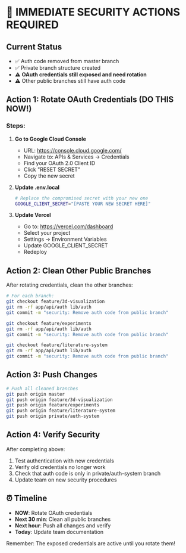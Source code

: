 # 🚨 IMMEDIATE SECURITY ACTIONS REQUIRED

## Current Status
- ✅ Auth code removed from master branch
- ✅ Private branch structure created
- ⚠️ **OAuth credentials still exposed and need rotation**
- ⚠️ Other public branches still have auth code

## Action 1: Rotate OAuth Credentials (DO THIS NOW!)

### Steps:
1. **Go to Google Cloud Console**
   - URL: https://console.cloud.google.com/
   - Navigate to: APIs & Services → Credentials
   - Find your OAuth 2.0 Client ID
   - Click "RESET SECRET"
   - Copy the new secret

2. **Update .env.local**
   ```bash
   # Replace the compromised secret with your new one
   GOOGLE_CLIENT_SECRET="[PASTE YOUR NEW SECRET HERE]"
   ```

3. **Update Vercel**
   - Go to: https://vercel.com/dashboard
   - Select your project
   - Settings → Environment Variables
   - Update GOOGLE_CLIENT_SECRET
   - Redeploy

## Action 2: Clean Other Public Branches

After rotating credentials, clean the other branches:

```bash
# For each branch:
git checkout feature/3d-visualization
git rm -rf app/api/auth lib/auth
git commit -m "security: Remove auth code from public branch"

git checkout feature/experiments  
git rm -rf app/api/auth lib/auth
git commit -m "security: Remove auth code from public branch"

git checkout feature/literature-system
git rm -rf app/api/auth lib/auth
git commit -m "security: Remove auth code from public branch"
```

## Action 3: Push Changes

```bash
# Push all cleaned branches
git push origin master
git push origin feature/3d-visualization
git push origin feature/experiments
git push origin feature/literature-system
git push origin private/auth-system
```

## Action 4: Verify Security

After completing above:
1. Test authentication with new credentials
2. Verify old credentials no longer work
3. Check that auth code is only in private/auth-system branch
4. Update team on new security procedures

## ⏰ Timeline
- **NOW**: Rotate OAuth credentials
- **Next 30 min**: Clean all public branches
- **Next hour**: Push all changes and verify
- **Today**: Update team documentation

Remember: The exposed credentials are active until you rotate them!